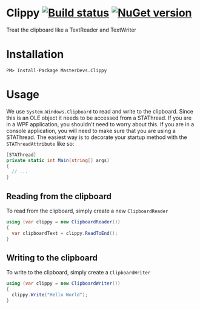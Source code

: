 # Clippy [![Build status](https://ci.appveyor.com/api/projects/status/2f5bhe5r3fuo1pfg/branch/master?svg=true)](https://ci.appveyor.com/project/jquintus/clippy/branch/master) [![NuGet version](https://badge.fury.io/nu/MasterDevs.Clippy.svg)](https://www.nuget.org/packages/MasterDevs.Clippy/)

Treat the clipboard like a TextReader and TextWriter

# Installation

    PM> Install-Package MasterDevs.Clippy

# Usage
We use `System.Windows.Clipboard` to read and write to the clipboard.
Since this is an OLE object it needs to be accessed from a STAThread.
If you are in a WPF application, you shouldn't need to worry about this.
If you are in a console application, you will need to make sure that you are using a STAThread.
The easiest way is to decorate your startup method with the `STAThreadAttribute` like so:

```csharp
[STAThread]
private static int Main(string[] args)
{
  // ...
}
```

## Reading from the clipboard
To read from the clipboard, simply create a new `ClipboardReader`

```csharp
using (var clippy = new ClipboardReader())
{
  var clipboardText = clippy.ReadToEnd();
}
```

## Writing to the clipboard
To write to the clipboard, simply create a `ClipboardWriter`

```csharp
using (var clippy = new ClipboardWriter())
{
  clippy.Write("Hello World");
}
```
